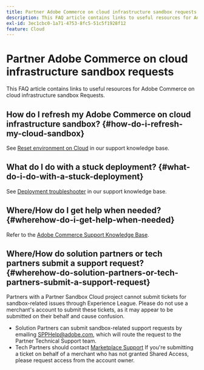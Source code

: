```yaml
---
title: Partner Adobe Commerce on cloud infrastructure sandbox requests
description: This FAQ article contains links to useful resources for Adobe Commerce on cloud infrastructure sandbox Requests.
exl-id: 3ec1cbc0-1a71-4753-8fc5-51c5f1928f12
feature: Cloud
---
```

# Partner Adobe Commerce on cloud infrastructure sandbox requests

This FAQ article contains links to useful resources for Adobe Commerce on cloud infrastructure sandbox Requests.

## How do I refresh my Adobe Commerce on cloud infrastructure sandbox? {#how-do-i-refresh-my-cloud-sandbox}

See [Reset environment on Cloud](/help/how-to/general/reset-environment-on-cloud.md) in our support knowledge base.

## What do I do with a stuck deployment? {#what-do-i-do-with-a-stuck-deployment}

See [Deployment troubleshooter](/help/troubleshooting/deployment/magento-deployment-troubleshooter.md) in our support knowledge base.

## Where/How do I get help when needed? {#wherehow-do-i-get-help-when-needed}

Refer to the [Adobe Commerce Support Knowledge Base](https://support.magento.com/hc/en-us).

## Where/How do solution partners or tech partners submit a support request? {#wherehow-do-solution-partners-or-tech-partners-submit-a-support-request}

Partners with a Partner Sandbox Cloud project cannot submit tickets for sandbox-related issues through Experience League. Please do not use a merchant's account to submit these tickets, as it may appear to be submitted on their behalf and cause confusion.

* Solution Partners can submit sandbox-related support requests by emailing [SPPHelp@adobe.com](mailto:SPPHelp@adobe.com), which will route the request to the Partner Technical Support team.
* Tech Partners should contact [Marketplace Support](mailto:commercemarketplacesupport@adobe.com)
If you're submitting a ticket on behalf of a merchant who has not granted Shared Access, please request access from the account owner.

